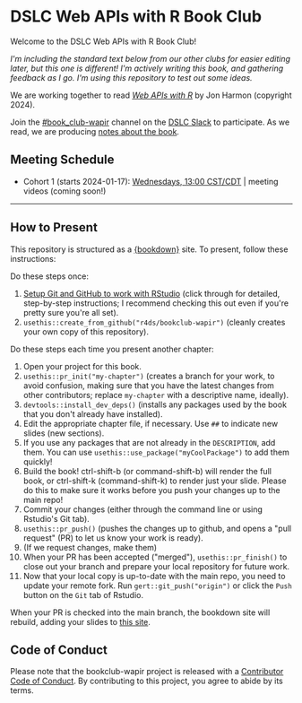 # DSLC Web APIs with R Book Club

Welcome to the DSLC Web APIs with R Book Club!

*I'm including the standard text below from our other clubs for easier editing later, but this one is different!*
*I'm actively writing this book, and gathering feedback as I go.*
*I'm using this repository to test out some ideas.*

We are working together to read [_Web APIs with R_](https://wapir.io/) by Jon Harmon (copyright 2024).

Join the [#book_club-wapir](https://dslcio.slack.com/archives/C05MYSD1PEV) channel on the [DSLC Slack](https://dslc.io/join) to participate.
As we read, we are producing [notes about the book](https://dslc.io/wapir).

## Meeting Schedule

- Cohort 1 (starts 2024-01-17): [Wednesdays, 13:00 CST/CDT](https://www.timeanddate.com/worldclock/converter.html?iso=20240117T190000&p1=24&p2=1440) | meeting videos (coming soon!)

<hr>


## How to Present

This repository is structured as a [{bookdown}](https://CRAN.R-project.org/package=bookdown) site.
To present, follow these instructions:

Do these steps once:

1. [Setup Git and GitHub to work with RStudio](https://github.com/r4ds/bookclub-setup) (click through for detailed, step-by-step instructions; I recommend checking this out even if you're pretty sure you're all set).
2. `usethis::create_from_github("r4ds/bookclub-wapir")` (cleanly creates your own copy of this repository).

Do these steps each time you present another chapter:

1. Open your project for this book.
2. `usethis::pr_init("my-chapter")` (creates a branch for your work, to avoid confusion, making sure that you have the latest changes from other contributors; replace `my-chapter` with a descriptive name, ideally).
3. `devtools::install_dev_deps()` (installs any packages used by the book that you don't already have installed).
4. Edit the appropriate chapter file, if necessary. Use `##` to indicate new slides (new sections).
5. If you use any packages that are not already in the `DESCRIPTION`, add them. You can use `usethis::use_package("myCoolPackage")` to add them quickly!
6. Build the book! ctrl-shift-b (or command-shift-b) will render the full book, or ctrl-shift-k (command-shift-k) to render just your slide. Please do this to make sure it works before you push your changes up to the main repo!
7. Commit your changes (either through the command line or using Rstudio's Git tab).
8. `usethis::pr_push()` (pushes the changes up to github, and opens a "pull request" (PR) to let us know your work is ready).
9. (If we request changes, make them)
10. When your PR has been accepted ("merged"), `usethis::pr_finish()` to close out your branch and prepare your local repository for future work.
11. Now that your local copy is up-to-date with the main repo, you need to update your remote fork. Run `gert::git_push("origin")` or click the `Push` button on the `Git` tab of Rstudio.

When your PR is checked into the main branch, the bookdown site will rebuild, adding your slides to [this site](https://dslc.io/wapir).


## Code of Conduct

Please note that the bookclub-wapir project is released with a [Contributor Code of Conduct](https://contributor-covenant.org/version/2/1/CODE_OF_CONDUCT.html). By contributing to this project, you agree to abide by its terms.
